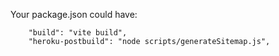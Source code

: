 Your package.json could have:
```
	"build": "vite build",
	"heroku-postbuild": "node scripts/generateSitemap.js",
```